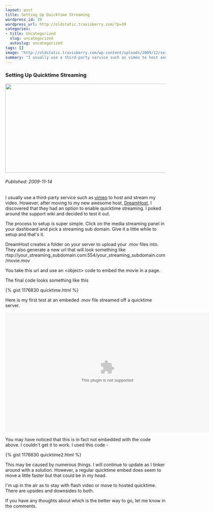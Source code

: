 ```yaml
--- 
layout: post
title: Setting Up Quicktime Streaming
wordpress_id: 39
wordpress_url: http://oldstatic.travisberry.com/?p=39
categories: 
- title: Uncategorized
  slug: uncategorized
  autoslug: uncategorized
tags: []
image: "http://oldstatic.travisberry.com/wp-content/uploads/2009/12/seriesoftubes.jpg"
summary: "I usually use a third-party service such as vimeo to host and stream my video. However, after moving to my new awesome host, DreamHost, I discovered that they had an option to enable quicktime streaming. I poked around the support wiki and decided to test it out."
---
```

<article class="post clearfix">
  <h3>Setting Up Quicktime Streaming</h3>
  <a href="http://www.flickr.com/photos/mwichary/2319091169/" class="postImageLink"><img src="http://oldstatic.travisberry.com/wp-content/uploads/2009/12/seriesoftubes.jpg" alt="" class="thumbnail alignleft" width=640 height=280 /></a>
  <h6>Published: 2009-11-14</h6>

I usually use a third-party service such as [vimeo](http://vimeo.com) to host and stream my video. However, after moving to my new awesome host, [DreamHost](http://www.dreamhost.com/), I discovered that they had an option to enable quicktime streaming. I poked around the support wiki and decided to test it out. <!--more-->

The process to setup is super simple. Click on the media streaming panel in your dashboard and pick a streaming sub domain. Give it a little while to setup and that's it.

DreamHost creates a folder on your server to upload your .mov files into. They also generate a new url that will look something like rtsp://your_streaming_subdomain.com:554/your_streaming_subdomain.com/movie.mov

You take this url and use an &lt;object&gt; code to embed the movie in a page.

The final code looks something like this

<div class="gistFallback">
{% gist 1176830 quicktime.html %}
</div>

Here is my first test at an embeded .mov file streamed off a quicktime server.

<object classid="clsid:02BF25D5-8C17-4B23-BC80-D3488ABDDC6B" codebase="http://www.apple.com/qtactivex/qtplugin.cab" height="376" width="640"><param name="src" value="http://oldstatic.travisberry.com/videos/Comp51_3.mov" /><param name="autoplay" value="false" /><param name="type" value="video/quicktime" height="376" width="640" /><embed src="http://oldstatic.travisberry.com/videos/Comp51_3.mov" height="376" width="640" autoplay="false" type="video/quicktime" pluginspage="http://www.apple.com/quicktime/download/" /></object>

You may have noticed that this is in fact not embedded with the code above. I couldn't get it to work. I used this code -

<div class="gistFallback">
{% gist 1176830 quicktime2.html %}
</div>

This may be caused by numerous things. I will continue to update as I tinker around with a solution. However, a regular quicktime embed does seem to move a little faster but that could be in my head.

I'm up in the air as to stay with flash video or move to hosted quicktime. There are upsides and downsides to both. 

If you have any thoughts about which is the better way to go, let me know in the comments.
<article>